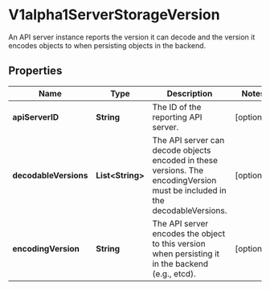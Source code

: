 

# V1alpha1ServerStorageVersion

An API server instance reports the version it can decode and the version it encodes objects to when persisting objects in the backend.

## Properties

| Name | Type | Description | Notes |
|------------ | ------------- | ------------- | -------------|
|**apiServerID** | **String** | The ID of the reporting API server. |  [optional] |
|**decodableVersions** | **List&lt;String&gt;** | The API server can decode objects encoded in these versions. The encodingVersion must be included in the decodableVersions. |  [optional] |
|**encodingVersion** | **String** | The API server encodes the object to this version when persisting it in the backend (e.g., etcd). |  [optional] |



